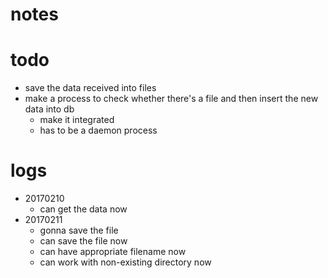 # notes

# todo
+ save the data received into files
+ make a process to check whether there's a file and then insert the new data
into db
    + make it integrated
    + has to be a daemon process

# logs
+ 20170210
    + can get the data now
+ 20170211
    + gonna save the file
    + can save the file now
    + can have appropriate filename now
    + can work with non-existing directory now
